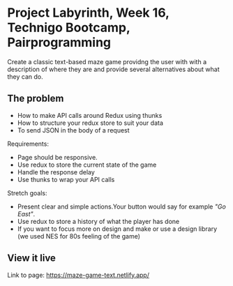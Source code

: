 # Project Labyrinth, Week 16, Technigo Bootcamp, Pairprogramming 

Create a classic text-based maze game providng the user with  with a description of where they are and provide several alternatives about what they can do. 

## The problem

- How to make API calls around Redux using thunks
- How to structure your redux store to suit your data
- To send JSON in the body of a request

Requirements: 
- Page should be responsive.
- Use redux to store the current state of the game
- Handle the response delay
- Use thunks to wrap your API calls 


Stretch goals: 
- Present clear and simple actions.Your button would say for example *"Go East"*. 
- Use redux to store a history of what the player has done
- If you want to focus more on design and make or use a design library (we used NES for 80s feeling of the game)

## View it live

Link to page: https://maze-game-text.netlify.app/


